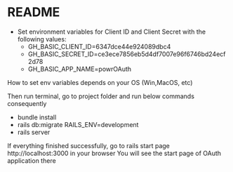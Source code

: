 # README


* Set environment variables for Client ID and Client Secret with the following values:
  - GH_BASIC_CLIENT_ID=6347dce44e924089dbc4
  - GH_BASIC_SECRET_ID=ce3ece7856eb5d4df7007e96f6746bd24ecf2d78
  - GH_BASIC_APP_NAME=powrOAuth

How to set env variables depends on your OS (Win,MacOS, etc)

Then run terminal, go to project folder and run below commands consequently

* bundle install
* rails db:migrate RAILS_ENV=development
* rails server

If everything finished successfully, go to rails start page http://localhost:3000 in your browser
You will see the start page of OAuth application there

